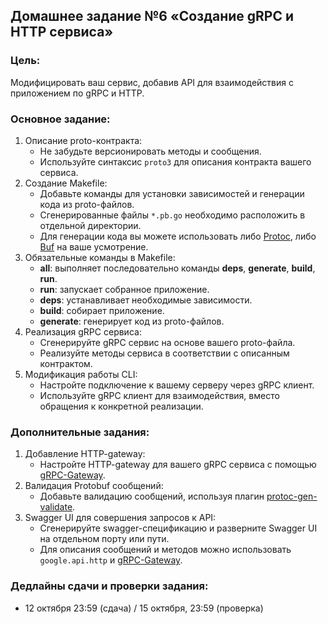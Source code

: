 ## Домашнее задание №6 «Создание gRPC и HTTP сервиса»
### Цель:

Модифицировать ваш сервис, добавив API для взаимодействия с приложением по gRPC и HTTP.

### Основное задание:

1. Описание proto-контракта:
   - Не забудьте версионировать методы и сообщения.
   - Используйте синтаксис `proto3` для описания контракта вашего сервиса.
2. Создание Makefile:
   - Добавьте команды для установки зависимостей и генерации кода из proto-файлов.
   - Сгенерированные файлы `*.pb.go` необходимо расположить в отдельной директории.
   - Для генерации кода вы можете использовать либо [Protoc](https://github.com/golang/protobuf), либо [Buf](https://github.com/bufbuild/buf) на ваше усмотрение.
3. Обязательные команды в Makefile:
   - **all**: выполняет последовательно команды **deps**, **generate**, **build**, **run**.
   - **run**: запускает собранное приложение.
   - **deps**: устанавливает необходимые зависимости.
   - **build**: собирает приложение.
   - **generate**: генерирует код из proto-файлов.
4. Реализация gRPC сервиса:
   - Сгенерируйте gRPC сервис на основе вашего proto-файла.
   - Реализуйте методы сервиса в соответствии с описанным контрактом.
5. Модификация работы CLI:
   - Настройте подключение к вашему серверу через gRPC клиент.
   - Используйте gRPC клиент для взаимодействия, вместо обращения к конкретной реализации. 

### Дополнительные задания:

1. Добавление HTTP-gateway:
   - Настройте HTTP-gateway для вашего gRPC сервиса с помощью [gRPC-Gateway](https://github.com/grpc-ecosystem/grpc-gateway).
2. Валидация Protobuf сообщений:
   - Добавьте валидацию сообщений, используя плагин [protoc-gen-validate](https://github.com/bufbuild/protoc-gen-validate).
3. Swagger UI для совершения запросов к API:
   - Сгенерируйте swagger-спецификацию и разверните Swagger UI на отдельном порту или пути.
   - Для описания сообщений и методов можно использовать `google.api.http` и [gRPC-Gateway](https://github.com/grpc-ecosystem/grpc-gateway).

### Дедлайны сдачи и проверки задания:

- 12 октября 23:59 (сдача) / 15 октября, 23:59 (проверка)
